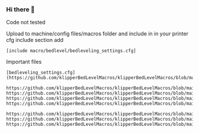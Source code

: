 ### Hi there 👋

Code not tested

Upload to machine/config files/macros folder and include in 
in your printer cfg include section add

    [include macro/bedlevel/bedleveling_settings.cfg]

Important files

    [bedleveling_settings.cfg](https://github.com/klipperBedLevelMacros/klipperBedLevelMacros/blob/main/BedLevelling/bedleveling_settings.cfg)

    https://github.com/klipperBedLevelMacros/klipperBedLevelMacros/blob/main/BedLevelling/move_backoflcdside.cfg
    https://github.com/klipperBedLevelMacros/klipperBedLevelMacros/blob/main/BedLevelling/move_backotherside.cfg
    https://github.com/klipperBedLevelMacros/klipperBedLevelMacros/blob/main/BedLevelling/move_frontotherside.cfg
    https://github.com/klipperBedLevelMacros/klipperBedLevelMacros/blob/main/BedLevelling/move_frontlcdside.cfg

    https://github.com/klipperBedLevelMacros/klipperBedLevelMacros/blob/main/BedLevelling/heaters_off.cfg
    https://github.com/klipperBedLevelMacros/klipperBedLevelMacros/blob/main/BedLevelling/heaters_on.cfg
    https://github.com/klipperBedLevelMacros/klipperBedLevelMacros/blob/main/BedLevelling/home_z_only.cfg

